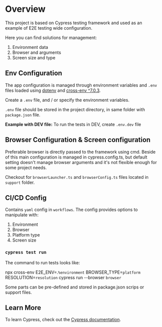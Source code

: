 # Overview

This project is based on Cypress testing framework and used as an example of E2E testing wide configuration.

Here you can find solutions for management:

1. Environment data
2. Browser and arguments
3. Screen size and type

## Env Configuration

The app configuration is managed through environment variables and `.env` files loaded using [dotenv](https://www.npmjs.com/package/dotenv) and [cross-env ^7.0.3](https://www.npmjs.com/package/cross-env).

Create a `.env` file, and / or specify the environment variables.

`.env` file should be stored in the project directory, in same folder with `package.json` file.

**Example with DEV file:**
To run the tests in DEV, create `.env.dev` file

## Browser Configuration & Screen configuration

Preferable browser is directly passed to the framework using cmd. Beside of this main configuration is managed in cypress.config.ts, but default setting doesn't manage browser arguments and it's not flexible enough for some project needs.

Checkout for `browserLauncher.ts` and `browserConfig.ts` files located in `support` folder.

## CI/CD Config

Contains `yaml` config in `workflows`. The config provides options to manipulate with:

1. Environment
2. Browser
3. Platform type
4. Screen size

### `cypress test run`

The command to run tests looks like:

npx cross-env E2E_ENV=.`%environment` BROWSER_TYPE=`platform` RESOLUTION=`resolution` cypress run --browser `browser`

Some parts can be pre-defined and stored in package.json scrips or support files.

## Learn More

To learn Cypress, check out the [Cypress documentation](https://docs.cypress.io/guides/overview/why-cypress).

